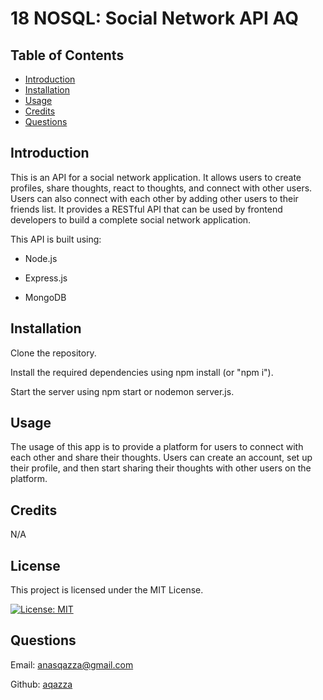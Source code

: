 # 18 NOSQL: Social Network API AQ

## Table of Contents

- [Introduction](#introduction)
- [Installation](#installation)
- [Usage](#usage)
- [Credits](#credits)
- [Questions](#questions)

## Introduction



This is an API for a social network application. It allows users to create profiles, share thoughts, react to thoughts, and connect with other users. Users can also connect with each other by adding other users to their friends list. It provides a RESTful API that can be used by frontend developers to build a complete social network application.

This API is built using:

- Node.js

- Express.js

- MongoDB

## Installation



Clone the repository.

Install the required dependencies using npm install (or "npm i").

Start the server using npm start or nodemon server.js.

## Usage



The usage of this app is to provide a platform for users to connect with each other and share their thoughts. Users can create an account, set up their profile, and then start sharing their thoughts with other users on the platform.

## Credits



N/A

## License



This project is licensed under the MIT License.

[![License: MIT](https://img.shields.io/badge/License-MIT-yellow.svg)](https://opensource.org/licenses/MIT)

## Questions



Email: anasqazza@gmail.com

Github: [aqazza](https://github.com/aqazza)
